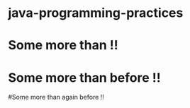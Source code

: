 # java-programming-practices
# Some more than !!
# Some more than before !!
#Some more than again before !!
